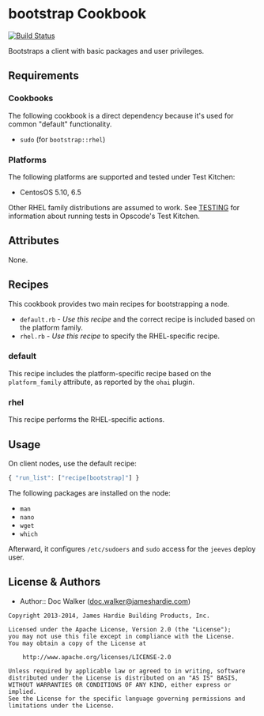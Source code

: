 bootstrap Cookbook
==================
[![Build Status](https://travis-ci.org/jhx/cookbook-bootstrap.png?branch=master)](https://travis-ci.org/jhx/cookbook-bootstrap)

Bootstraps a client with basic packages and user privileges.


Requirements
------------
### Cookbooks
The following cookbook is a direct dependency because it's used for common "default" functionality.

- `sudo` (for `bootstrap::rhel`)

### Platforms
The following platforms are supported and tested under Test Kitchen:

- CentosOS 5.10, 6.5

Other RHEL family distributions are assumed to work. See [TESTING](TESTING.md) for information about running tests in Opscode's Test Kitchen.


Attributes
----------
None.


Recipes
-------
This cookbook provides two main recipes for bootstrapping a node.

- `default.rb` - *Use this recipe* and the correct recipe is included based on the platform family.
- `rhel.rb` - *Use this recipe* to specify the RHEL-specific recipe.

### default
This recipe includes the platform-specific recipe based on the `platform_family` attribute, as reported by the `ohai` plugin.

### rhel
This recipe performs the RHEL-specific actions.


Usage
-----
On client nodes, use the default recipe:

````javascript
{ "run_list": ["recipe[bootstrap]"] }
````

The following packages are installed on the node:

- `man`
- `nano`
- `wget`
- `which`

Afterward, it configures `/etc/sudoers` and `sudo` access for the `jeeves` deploy user.


License & Authors
-----------------
- Author:: Doc Walker (<doc.walker@jameshardie.com>)

````text
Copyright 2013-2014, James Hardie Building Products, Inc.

Licensed under the Apache License, Version 2.0 (the "License");
you may not use this file except in compliance with the License.
You may obtain a copy of the License at

    http://www.apache.org/licenses/LICENSE-2.0

Unless required by applicable law or agreed to in writing, software
distributed under the License is distributed on an "AS IS" BASIS,
WITHOUT WARRANTIES OR CONDITIONS OF ANY KIND, either express or implied.
See the License for the specific language governing permissions and
limitations under the License.
````
